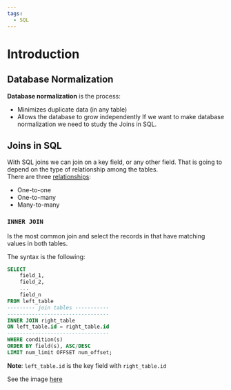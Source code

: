 ```yaml
---
tags:
  - SQL
---
```

# Introduction
## Database Normalization
**Database normalization** is the process:
- Minimizes duplicate data (in any table)
- Allows the database to grow independently
If we want to make database normalization we need to study the Joins in SQL.
## Joins in SQL
With SQL joins we can join on a key field, or any other field. That is going to depend on the type of relationship among the tables.
\
There are three [relationships](03.1.Relations.canvas):
- One-to-one
- One-to-many
- Many-to-many
### `INNER JOIN`
Is the most common join and select the records in that have matching values in both tables.

The syntax is the following:
```SQL
SELECT 
	field_1, 
	field_2,
	...
	field_n 
FROM left_table
--------- join tables -----------
---------------------------------
INNER JOIN right_table 
ON left_table.id = right_table.id
---------------------------------
WHERE condition(s) 
ORDER BY field(s), ASC/DESC 
LIMIT num_limit OFFSET num_offset;
```
**Note**: `left_table.id` is the key field with `right_table.id`

See the image [here](obsidian://open?vault=Selected-Statistics-Topics&file=Partial-I%2FTheory%2F03.2.INNER-JOIN.png)
